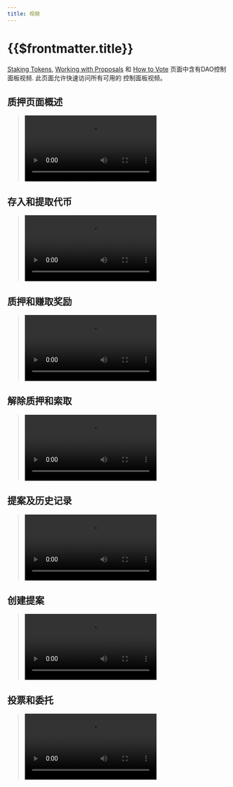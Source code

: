 ```yaml
---
title: 视频
---
```


# {{$frontmatter.title}}

<TocHeader /> <TOC class="table-of-contents" :include-level="[2,3]" />

[Staking Tokens](staking.md), [Working with Proposals](proposals.md) 和 [How to Vote](voting.md) 页面中含有DAO控制面板视频. 此页面允许快速访问所有可用的 控制面板视频。

## 质押页面概述

> <Video src="https://www.youtube.com/embed/Cz7Ov5ibBo0">

## 存入和提取代币

> <Video src="https://www.youtube.com/embed/PdSE-SiUx3M">

## 质押和赚取奖励

> <Video src="https://www.youtube.com/embed/DQMsgQvkg7k">

## 解除质押和索取

> <Video src="https://www.youtube.com/embed/__zhi8N2erI">

## 提案及历史记录

> <Video src="https://www.youtube.com/embed/k0XEkJtWAGk">

## 创建提案

> <Video src="https://www.youtube.com/embed/XO1iA3wSYMQ">

## 投票和委托

> <Video src="https://www.youtube.com/embed/K_EZFMjXUPA">
